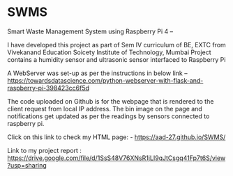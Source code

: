 # SWMS
Smart Waste Management System using Raspberry Pi 4 –

I have developed this project as part of Sem IV curriculum of BE, EXTC from Vivekanand Education Soicety Institute of Technology, Mumbai
Project contains a humidity sensor and ultrasonic sensor interfaced to Raspberry Pi

A WebServer was set-up as per the instructions in below link –
https://towardsdatascience.com/python-webserver-with-flask-and-raspberry-pi-398423cc6f5d

The code uploaded on Github is for the webpage that is rendered to the client request from local IP address. The bin image on the page and notifications get updated as per the readings by sensors connected to raspberry pi.

Click on this link to check my HTML page: - 
https://aad-27.github.io/SWMS/

Link to my project report :  
https://drive.google.com/file/d/1SsS48V76XNsR1jLI9qJtCsgq41Fp7t6S/view?usp=sharing
